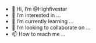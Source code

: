 - 👋 Hi, I’m @Highfivestar
- 👀 I’m interested in ...
- 🌱 I’m currently learning ...
- 💞️ I’m looking to collaborate on ...
- 📫 How to reach me ...

<!---
Highfivestar/Highfivestar is a ✨ special ✨ repository because its `README.md` (this file) appears on your GitHub profile.
You can click the Preview link to take a look at your changes.
--->
